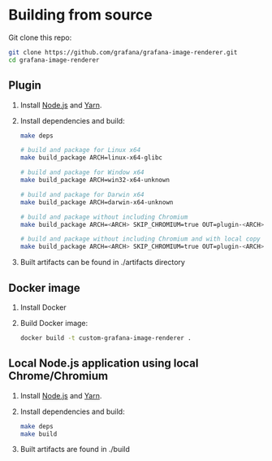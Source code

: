 # Building from source

Git clone this repo:

```bash
git clone https://github.com/grafana/grafana-image-renderer.git
cd grafana-image-renderer
```

## Plugin

1. Install [Node.js](https://nodejs.org/) and [Yarn](https://yarnpkg.com/en/).
2. Install dependencies and build:

    ```bash
    make deps

    # build and package for Linux x64
    make build_package ARCH=linux-x64-glibc

    # build and package for Window x64
    make build_package ARCH=win32-x64-unknown

    # build and package for Darwin x64
    make build_package ARCH=darwin-x64-unknown

    # build and package without including Chromium
    make build_package ARCH=<ARCH> SKIP_CHROMIUM=true OUT=plugin-<ARCH>-no-chromium

    # build and package without including Chromium and with local copy of grpc
    make build_package ARCH=<ARCH> SKIP_CHROMIUM=true OUT=plugin-<ARCH>-no-chromium SKIP_GRPC=true
    ```

3. Built artifacts can be found in ./artifacts directory

## Docker image

1. Install Docker
2. Build Docker image:

    ```bash
    docker build -t custom-grafana-image-renderer .
    ```

## Local Node.js application using local Chrome/Chromium

1. Install [Node.js](https://nodejs.org/) and [Yarn](https://yarnpkg.com/en/).
2. Install dependencies and build:

    ```bash
    make deps
    make build
    ```

3. Built artifacts are found in ./build

